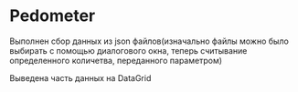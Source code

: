 # Pedometer

Выполнен сбор данных из json файлов(изначально файлы можно было выбирать с помощью диалогового окна, теперь считывание определенного количетва, переданного параметром)

Выведена часть данных на DataGrid
